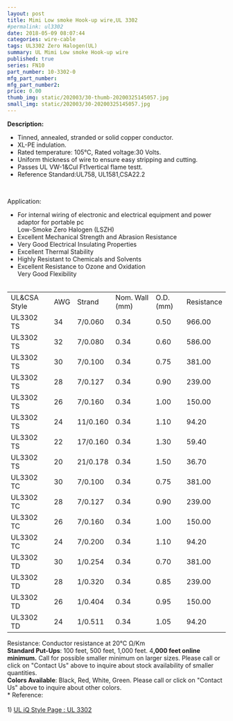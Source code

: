 ```yaml
---
layout: post
title: Mimi Low smoke Hook-up wire,UL 3302
#permalink: ul3302
date: 2018-05-09 08:07:44
categories: wire-cable
tags: UL3302 Zero Halogen(UL)
summary: UL Mimi Low smoke Hook-up wire
published: true 
series: FN10
part_number: 10-3302-0
mfg_part_number: 
mfg_part_number2: 
price: 0.00
thumb_img: static/202003/30-thumb-20200325145057.jpg
small_img: static/202003/30-20200325145057.jpg
---
```



<p>
	<strong>Description:</strong> 
</p>
<ul>
	<li>
		Tinned, annealed, stranded or solid copper conductor.<br />
	</li>
	<li>
		XL-PE indulation.<br />
	</li>
	<li>
		Rated temperature: 105℃, Rated voltage:30 Volts.
	</li>
	<li>
		Uniform thickness of wire to ensure easy stripping and cutting.
	</li>
	<li>
		Passes UL VW-1&amp;Cul Ft1vertical flame testt.
	</li>
	<li>
		Reference Standard:UL758, UL1581,CSA22.2
	</li>
</ul>
<p>
	<br />
</p>
<p>
	Application:
</p>
<ul>
	<li>
		For internal wiring of electronic and electrical equipment and power adaptor for portable pc<br />
Low-Smoke Zero Halogen (LSZH)
	</li>
	<li>
		Excellent Mechanical Strength and Abrasion Resistance
	</li>
	<li>
		Very Good Electrical Insulating Properties
	</li>
	<li>
		Excellent Thermal Stability
	</li>
	<li>
		Highly Resistant to Chemicals and Solvents
	</li>
	<li>
		Excellent Resistance to Ozone and Oxidation<br />
Very Good Flexibility<br />
<br />
	</li>
</ul>
<table class="table table-bordered table-hover">
	<tbody>
		<tr>
			<td>
				UL&amp;CSA Style
			</td>
			<td>
				AWG
			</td>
			<td>
				Strand
			</td>
			<td>
				Nom. Wall (mm)
			</td>
			<td>
				O.D.(mm)
			</td>
			<td>
				Resistance
			</td>
		</tr>
		<tr>
			<td>
				UL3302 TS
			</td>
			<td>
				34
			</td>
			<td>
				7/0.060
			</td>
			<td>
				0.34
			</td>
			<td>
				0.50
			</td>
			<td>
				966.00
			</td>
		</tr>
		<tr>
			<td>
				UL3302 TS
			</td>
			<td>
				32
			</td>
			<td>
				7/0.080
			</td>
			<td>
				0.34
			</td>
			<td>
				0.60
			</td>
			<td>
				586.00
			</td>
		</tr>
		<tr>
			<td>
				UL3302 TS
			</td>
			<td>
				30
			</td>
			<td>
				7/0.100
			</td>
			<td>
				0.34
			</td>
			<td>
				0.75
			</td>
			<td>
				381.00
			</td>
		</tr>
		<tr>
			<td>
				UL3302 TS
			</td>
			<td>
				28
			</td>
			<td>
				7/0.127
			</td>
			<td>
				0.34
			</td>
			<td>
				0.90
			</td>
			<td>
				239.00
			</td>
		</tr>
		<tr>
			<td>
				UL3302 TS
			</td>
			<td>
				26
			</td>
			<td>
				7/0.160
			</td>
			<td>
				0.34
			</td>
			<td>
				1.00
			</td>
			<td>
				150.00
			</td>
		</tr>
		<tr>
			<td>
				UL3302 TS
			</td>
			<td>
				24
			</td>
			<td>
				11/0.160
			</td>
			<td>
				0.34
			</td>
			<td>
				1.10
			</td>
			<td>
				94.20
			</td>
		</tr>
		<tr>
			<td>
				UL3302 TS
			</td>
			<td>
				22
			</td>
			<td>
				17/0.160
			</td>
			<td>
				0.34
			</td>
			<td>
				1.30
			</td>
			<td>
				59.40
			</td>
		</tr>
		<tr>
			<td>
				UL3302 TS
			</td>
			<td>
				20
			</td>
			<td>
				21/0.178
			</td>
			<td>
				0.34
			</td>
			<td>
				1.50
			</td>
			<td>
				36.70
			</td>
		</tr>
		<tr>
			<td>
				UL3302 TC
			</td>
			<td>
				30
			</td>
			<td>
				7/0.100
			</td>
			<td>
				0.34
			</td>
			<td>
				0.75
			</td>
			<td>
				381.00
			</td>
		</tr>
		<tr>
			<td>
				UL3302 TC
			</td>
			<td>
				28
			</td>
			<td>
				7/0.127
			</td>
			<td>
				0.34
			</td>
			<td>
				0.90
			</td>
			<td>
				239.00
			</td>
		</tr>
		<tr>
			<td>
				UL3302 TC
			</td>
			<td>
				26
			</td>
			<td>
				7/0.160
			</td>
			<td>
				0.34
			</td>
			<td>
				1.00
			</td>
			<td>
				150.00
			</td>
		</tr>
		<tr>
			<td>
				UL3302 TC
			</td>
			<td>
				24
			</td>
			<td>
				7/0.200
			</td>
			<td>
				0.34
			</td>
			<td>
				1.10
			</td>
			<td>
				94.20
			</td>
		</tr>
		<tr>
			<td>
				UL3302 TD
			</td>
			<td>
				30
			</td>
			<td>
				1/0.254
			</td>
			<td>
				0.34
			</td>
			<td>
				0.70
			</td>
			<td>
				381.00
			</td>
		</tr>
		<tr>
			<td>
				UL3302 TD
			</td>
			<td>
				28
			</td>
			<td>
				1/0.320
			</td>
			<td>
				0.34
			</td>
			<td>
				0.85
			</td>
			<td>
				239.00
			</td>
		</tr>
		<tr>
			<td>
				UL3302 TD
			</td>
			<td>
				26
			</td>
			<td>
				1/0.404
			</td>
			<td>
				0.34
			</td>
			<td>
				0.95
			</td>
			<td>
				150.00
			</td>
		</tr>
		<tr>
			<td>
				UL3302 TD
			</td>
			<td>
				24
			</td>
			<td>
				1/0.511
			</td>
			<td>
				0.34
			</td>
			<td>
				1.05
			</td>
			<td>
				94.20
			</td>
		</tr>
	</tbody>
</table>
<p>
	Resistance: Conductor resistance at 20℃ Ω/Km<br />
<strong>Standard Put-Ups</strong>: 100 feet, 500 feet, 1,000 feet.  4<strong>,000 feet online minimum.</strong> Call for possible smaller minimum on larger sizes.  Please call or click on "Contact Us" above to inquire about stock availability of smaller quantities. <br />
<strong>Colors Available</strong>:  Black, Red, White, Green.  Please call or click on "Contact Us" above to inquire about other colors. <br />
* Reference: <br />
<br />
1) <a href="http://iq.ul.com/awm/stylepage.aspx?Style=3302" target="_blank">UL iQ Style Page : UL 3302 </a> 
</p>
<br />
